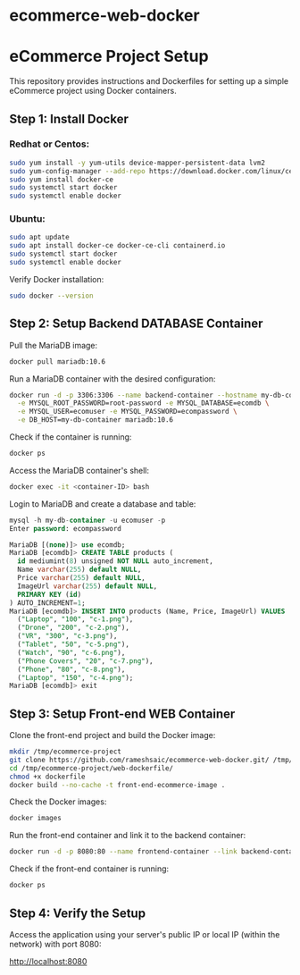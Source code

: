 # ecommerce-web-docker


# eCommerce Project Setup

This repository provides instructions and Dockerfiles for setting up a simple eCommerce project using Docker containers.

## Step 1: Install Docker

### Redhat or Centos:

```bash
sudo yum install -y yum-utils device-mapper-persistent-data lvm2
sudo yum-config-manager --add-repo https://download.docker.com/linux/centos/docker-ce.repo
sudo yum install docker-ce
sudo systemctl start docker
sudo systemctl enable docker
```

### Ubuntu:

```bash
sudo apt update
sudo apt install docker-ce docker-ce-cli containerd.io
sudo systemctl start docker
sudo systemctl enable docker
```

Verify Docker installation:

```bash
sudo docker --version
```

## Step 2: Setup Backend DATABASE Container

Pull the MariaDB image:

```bash
docker pull mariadb:10.6
```

Run a MariaDB container with the desired configuration:

```bash
docker run -d -p 3306:3306 --name backend-container --hostname my-db-container \
  -e MYSQL_ROOT_PASSWORD=root-password -e MYSQL_DATABASE=ecomdb \
  -e MYSQL_USER=ecomuser -e MYSQL_PASSWORD=ecompassword \
  -e DB_HOST=my-db-container mariadb:10.6
```

Check if the container is running:

```bash
docker ps
```

Access the MariaDB container's shell:

```bash
docker exec -it <container-ID> bash
```

Login to MariaDB and create a database and table:

```sql
mysql -h my-db-container -u ecomuser -p
Enter password: ecompassword

MariaDB [(none)]> use ecomdb;
MariaDB [ecomdb]> CREATE TABLE products (
  id mediumint(8) unsigned NOT NULL auto_increment,
  Name varchar(255) default NULL,
  Price varchar(255) default NULL,
  ImageUrl varchar(255) default NULL,
  PRIMARY KEY (id)
) AUTO_INCREMENT=1;
MariaDB [ecomdb]> INSERT INTO products (Name, Price, ImageUrl) VALUES
  ("Laptop", "100", "c-1.png"),
  ("Drone", "200", "c-2.png"),
  ("VR", "300", "c-3.png"),
  ("Tablet", "50", "c-5.png"),
  ("Watch", "90", "c-6.png"),
  ("Phone Covers", "20", "c-7.png"),
  ("Phone", "80", "c-8.png"),
  ("Laptop", "150", "c-4.png");
MariaDB [ecomdb]> exit
```

## Step 3: Setup Front-end WEB Container

Clone the front-end project and build the Docker image:

```bash
mkdir /tmp/ecommerce-project
git clone https://github.com/rameshsaic/ecommerce-web-docker.git/ /tmp/ecommerce-project/
cd /tmp/ecommerce-project/web-dockerfile/ 
chmod +x dockerfile
docker build --no-cache -t front-end-ecommerce-image .
```

Check the Docker images:

```bash
docker images
```

Run the front-end container and link it to the backend container:

```bash
docker run -d -p 8080:80 --name frontend-container --link backend-container:backend-container front-end-ecommerce-image
```

Check if the front-end container is running:

```bash
docker ps
```

## Step 4: Verify the Setup

Access the application using your server's public IP or local IP (within the network) with port 8080:

[http://localhost:8080](http://localhost:8080)
```


